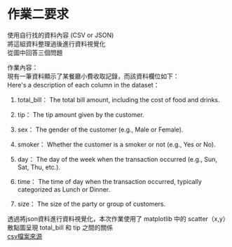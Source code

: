 作業二要求
===
使用自行找的資料內容 (CSV or JSON)  
將這組資料整理過後進行資料視覺化  
從圖中回答三個問題  

作業內容：  
現有一筆資料顯示了某餐廳小費收取記錄，而該資料欄位如下：  
Here's a description of each column in the dataset：

1. total_bill： The total bill amount, including the cost of food and drinks.

3. tip： The tip amount given by the customer.

4. sex： The gender of the customer (e.g., Male or Female).

5. smoker： Whether the customer is a smoker or not (e.g., Yes or No).

6. day： The day of the week when the transaction occurred (e.g., Sun, Sat, Thu, etc.).

7. time： The time of day when the transaction occurred, typically categorized as Lunch or Dinner.

8. size： The size of the party or group of customers.  

透過將json資料進行資料視覺化，本次作業使用了 matplotlib 中的 scatter（x,y）散點圖呈現 total_bill 和 tip 之間的關係  
[csv檔案來源](https://www.kaggle.com/datasets/sakshisatre/tips-dataset?resource=download&select=tip.csv)
